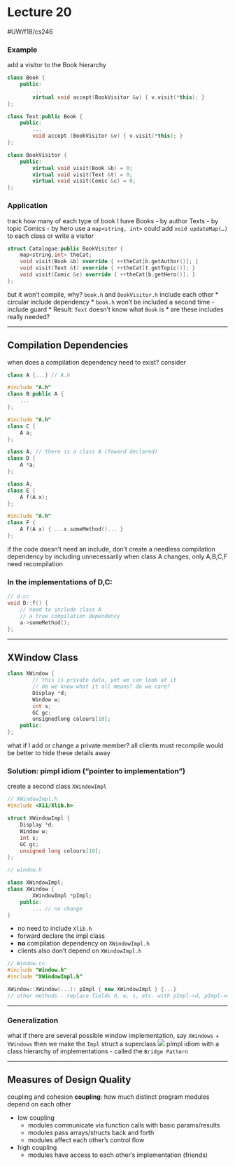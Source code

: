 # Lecture 20
#UW/f18/cs246

### Example
add a visitor to the Book hierarchy
```cpp
class Book {
	public:
		...
		virtual void accept(BookVisitor &v) { v.visit(*this); }
};

class Text:public Book {
	public:
		...
		void accept (BookVisitor &v) { v.visit(*this); }
};

class BookVisitor {
	public:
		virtual void visit(Book &b) = 0;
		virtual void visit(Text &t) = 0;
		virtual void visit(Comic &c) = 0;
};
```
### Application
track how many of each type of book I have
Books - by author
Texts - by topic
Comics - by hero
use a `map<string, int>`
could add `void updateMap(…)` to each class
or write a visitor
```cpp
struct Catalogue:public BookVisitor {
	map<string,int> theCat;
	void visit(Book &b) override { ++theCat[b.getAuthor()]; }
	void visit(Text &t) override { ++theCat[t.getTopic()]; }
	void visit(Comic &c) override { ++theCat[b.getHero()]; }
};
```
but it won’t compile, why?
`book.h` and `BookVisitor.h` include each other
	* circular include dependency
	* `book.h` won’t be included a second time - include guard
	* Result: `Text` doesn’t know what `Book` is
	* are these includes really needed?
- - - -
## Compilation Dependencies
when does a compilation dependency need to exist?
consider
```cpp
class A {...} // A.h

#include "A.h"
class B:public A {
	...
};

#include "A.h"
class C {
	A a;
};

class A; // there is a class A (foward declared)
class D {
	A *a;
};

class A;
class E {
	A f(A x);
};

#include "A.h"
class F {
	A f(A x) { ...x.someMethod()... }
};
```
if the code doesn’t need an include, don’t create a needless compilation dependency by including unnecessarily
when class A changes, only A,B,C,F need recompilation
### In the implementations of D,C:
```cpp
// d.cc
void D::f() {
	// need to include class A
	// a true compilation dependency
	a->someMethod();
};
```
- - - -
## XWindow Class
```cpp
class XWindow {
		// this is private data, yet we can look at it
		// do we know what it all means? do we care?
		Display *d;
		Window w;
		int s;
		GC gc;
		unsignedlong colours[10];
	public:
};
```
what if I add or change a private member?
all clients must recompile
would be better to hide these details away
### Solution: pimpl idiom (“pointer to implementation”)
create a second class `XWindowImpl`
```cpp
// XWindowImpl.h
#include <X11/Xlib.h>

struct XWindowImpl {
	Display *d;
	Window w;
	int s;
	GC gc;
	unsigned long colours[10];
};
```
```cpp
// window.h

class XWindowImpl;
class XWindow {
		XWindowImpl *pImpl;
	public:
		... // no change
}
```
* no need to include `Xlib.h`
* forward declare the impl class
* **no** compilation dependency on `XWindowImpl.h`
* clients also don’t depend on `XWindowImpl.h`
```cpp
// Window.cc
#include "Window.h"
#include "XWindowImpl.h"

XWindow::XWindow(...): pImpl { new XWindowImpl } {...}
// other methods - replace fields d, w, s, etc. with pImpl->d, pImpl->w, pImpl->s, etc.
```
- - - -
### Generalization
what if there are several possible window implementation, say `XWindows` + `YWindows`
then we make the `Impl`  struct a superclass
![](Lecture%2020/Screen%20Shot%202018-11-15%20at%2012.44.15%20PM.png)
pImpl idiom with a class hierarchy of implementations - called the `Bridge Pattern`
- - - -
## Measures of Design Quality
coupling and cohesion
**coupling**: how much distinct program modules depend on each other
* low coupling
	* modules communicate via function calls with basic params/results
	* modules pass arrays/structs back and forth
	* modules affect each other’s control flow
* high coupling
	* modules have access to each other’s implementation (friends) 